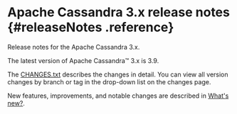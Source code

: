 # Apache Cassandra 3.x release notes {#releaseNotes .reference}

Release notes for the Apache Cassandra 3.x.

The latest version of Apache Cassandra™ 3.x is 3.9.

The [CHANGES.txt](https://github.com/apache/cassandra/blob/cassandra-3.6/CHANGES.txt#L1-L113) describes the changes in detail. You can view all version changes by branch or tag in the drop-down list on the changes page.

New features, improvements, and notable changes are described in [What's new?](features.md).

